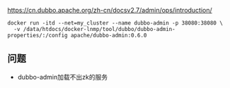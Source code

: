 https://cn.dubbo.apache.org/zh-cn/docsv2.7/admin/ops/introduction/

```shell
docker run -itd --net=my_cluster --name dubbo-admin -p 38080:38080 \
  -v /data/htdocs/docker-lnmp/tool/dubbo/dubbo-admin-properties/:/config apache/dubbo-admin:0.6.0
```

## 问题
- dubbo-admin加载不出zk的服务
